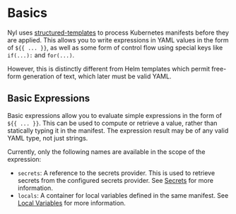 # Basics

Nyl uses [structured-templates](https://pypi.org/project/structured-templates/) to process Kubernetes manifests
before they are applied. This allows you to write expressions in YAML values in the form of `${{ ... }}`, as well as
some form of control flow using special keys like `if(...):` and `for(...)`.

However, this is distinctly different from Helm templates which permit free-form generation of text, which later must
be valid YAML.

## Basic Expressions

Basic expressions allow you to evaluate simple expressions in the form of `${{ ... }}`. This can be used to compute
or retrieve a value, rather than statically typing it in the manifest. The expression result may be of any valid
YAML type, not just strings.

Currently, only the following names are available in the scope of the expression:

- `secrets`: A reference to the secrets provider. This is used to retrieve secrets from the configured secrets
  provider. See [Secrets](./secrets.md) for more information.
- `locals`: A container for local variables defined in the same manifest. See [Local Variables](./locals.md) for more
  information.
